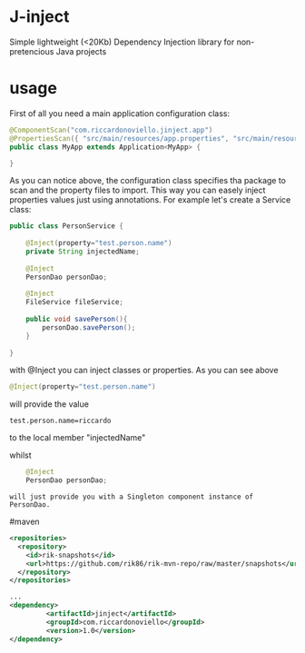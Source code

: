 # J-inject
Simple lightweight (&lt;20Kb) Dependency Injection library for non-pretencious Java projects

# usage

First of all you need a main application configuration class:

```java
@ComponentScan("com.riccardonoviello.jinject.app")
@PropertiesScan({ "src/main/resources/app.properties", "src/main/resources/db.properties" })
public class MyApp extends Application<MyApp> {	

}
```
As you can notice above, the configuration class specifies tha package to scan and the property files to import. This way you can easely inject properties values just using annotations. For example let's create a Service class:


```java
public class PersonService {
	
	@Inject(property="test.person.name")
	private String injectedName;
	
	@Inject
	PersonDao personDao;
	
	@Inject
	FileService fileService;
		
	public void savePerson(){
		personDao.savePerson();
	}
	
}
```
with @Inject you can inject classes or properties. As you can see above 	
```java
@Inject(property="test.person.name")
```
will provide the value 
```
test.person.name=riccardo
```

to the local member "injectedName"

whilst 
```java
	@Inject
	PersonDao personDao;
```

	will just provide you with a Singleton component instance of PersonDao.


#maven

```xml
<repositories>
  <repository>
    <id>rik-snapshots</id>
    <url>https://github.com/rik86/rik-mvn-repo/raw/master/snapshots</url>
  </repository>
</repositories>

...
<dependency>
         <artifactId>jinject</artifactId>
         <groupId>com.riccardonoviello</groupId>
         <version>1.0</version>
</dependency>


```
